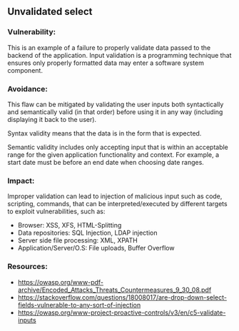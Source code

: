 ## Unvalidated select

### Vulnerability:

This is an example of a failure to properly validate data passed to the backend of the application. Input validation is a programming technique that ensures only properly formatted data may enter a software system component.

### Avoidance:

This flaw can be mitigated by validating the user inputs both syntactically and semantically valid (in that order) before using it in any way (including displaying it back to the user).

Syntax validity means that the data is in the form that is expected.

Semantic validity includes only accepting input that is within an acceptable range for the given application functionality and context. For example, a start date must be before an end date when choosing date ranges.

### Impact:

Improper validation can lead to injection of malicious input such as code, scripting, commands, that can be interpreted/executed by different targets to exploit vulnerabilities, such as:

- Browser: XSS, XFS, HTML-Splitting
- Data repositories: SQL Injection, LDAP injection
- Server side file processing: XML, XPATH
- Application/Server/O.S: File uploads, Buffer Overflow

### Resources:

- https://owasp.org/www-pdf-archive/Encoded_Attacks_Threats_Countermeasures_9_30_08.pdf
- https://stackoverflow.com/questions/18008017/are-drop-down-select-fields-vulnerable-to-any-sort-of-injection
- https://owasp.org/www-project-proactive-controls/v3/en/c5-validate-inputs

